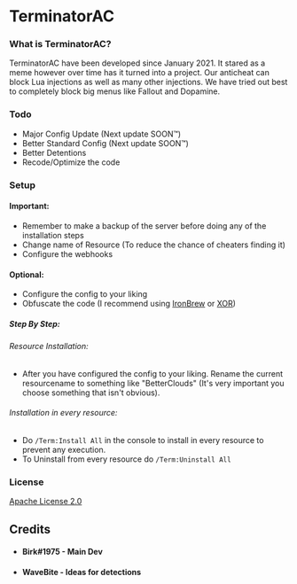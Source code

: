 # TerminatorAC
### What is TerminatorAC?
TerminatorAC have been developed since January 2021. It stared as a meme however over time has it turned into a project. Our anticheat can block Lua injections as well as many other injections. We have tried out best to completely block big menus like Fallout and Dopamine.

### Todo
* Major Config Update (Next update SOON&trade;)
* Better Standard Config (Next update SOON&trade;)
* Better Detentions
* Recode/Optimize the code

### Setup
#### Important:
* Remember to make a backup of the server before doing any of the installation steps
* Change name of Resource (To reduce the chance of cheaters finding it)
* Configure the webhooks
#### Optional:
* Configure the config to your liking
* Obfuscate the code (I recommend using [IronBrew](https://obfuscator.aztupscripts.xyz/) or [XOR](http://obfuscate.filesecuring.com/))

##### Step By Step:
###### Resource Installation:
* After you have configured the config to your liking. Rename the current resourcename to something like "BetterClouds" (It's very important you choose something that isn't obvious).

###### Installation in every resource:
* Do ```/Term:Install All``` in the console to install in every resource to prevent any execution.
* To Uninstall from every resource do ```/Term:Uninstall All```

### License
[Apache License 2.0](https://choosealicense.com/licenses/apache-2.0/)

## Credits
* #### Birk#1975 - Main Dev
* #### WaveBite - Ideas for detections
